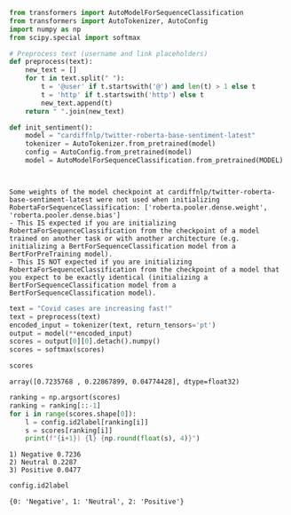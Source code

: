 ```python
from transformers import AutoModelForSequenceClassification
from transformers import AutoTokenizer, AutoConfig
import numpy as np
from scipy.special import softmax
```


```python
# Preprocess text (username and link placeholders)
def preprocess(text):
    new_text = []
    for t in text.split(" "):
        t = '@user' if t.startswith('@') and len(t) > 1 else t
        t = 'http' if t.startswith('http') else t
        new_text.append(t)
    return " ".join(new_text)
```


```python
def init_sentiment():
    model = "cardiffnlp/twitter-roberta-base-sentiment-latest"
    tokenizer = AutoTokenizer.from_pretrained(model)
    config = AutoConfig.from_pretrained(model)
    model = AutoModelForSequenceClassification.from_pretrained(MODEL)
```


```python

```


```python

```

    Some weights of the model checkpoint at cardiffnlp/twitter-roberta-base-sentiment-latest were not used when initializing RobertaForSequenceClassification: ['roberta.pooler.dense.weight', 'roberta.pooler.dense.bias']
    - This IS expected if you are initializing RobertaForSequenceClassification from the checkpoint of a model trained on another task or with another architecture (e.g. initializing a BertForSequenceClassification model from a BertForPreTraining model).
    - This IS NOT expected if you are initializing RobertaForSequenceClassification from the checkpoint of a model that you expect to be exactly identical (initializing a BertForSequenceClassification model from a BertForSequenceClassification model).



```python
text = "Covid cases are increasing fast!"
text = preprocess(text)
encoded_input = tokenizer(text, return_tensors='pt')
output = model(**encoded_input)
scores = output[0][0].detach().numpy()
scores = softmax(scores)
```


```python
scores
```




    array([0.7235768 , 0.22867899, 0.04774428], dtype=float32)




```python
ranking = np.argsort(scores)
ranking = ranking[::-1]
for i in range(scores.shape[0]):
    l = config.id2label[ranking[i]]
    s = scores[ranking[i]]
    print(f"{i+1}) {l} {np.round(float(s), 4)}")
```

    1) Negative 0.7236
    2) Neutral 0.2287
    3) Positive 0.0477



```python
config.id2label
```




    {0: 'Negative', 1: 'Neutral', 2: 'Positive'}




```python

```
